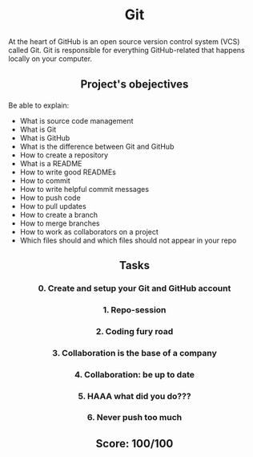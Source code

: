 # <p align=center> Git </p>
At the heart of GitHub is an open source version control system (VCS) called Git. Git is responsible for everything GitHub-related that happens locally on your computer.

## <p align=center>Project's obejectives</p>
Be able to explain:
* What is source code management
* What is Git
* What is GitHub
* What is the difference between Git and GitHub
* How to create a repository
* What is a README
* How to write good READMEs
* How to commit
* How to write helpful commit messages
* How to push code
* How to pull updates
* How to create a branch
* How to merge branches
* How to work as collaborators on a project
* Which files should and which files should not appear in your repo

## <p align=center>Tasks </p>
### <p align=center>0. Create and setup your Git and GitHub account </p>
### <p align=center>1. Repo-session </p>
### <p align=center>2. Coding fury road </p>
### <p align=center>3. Collaboration is the base of a company </p>
### <p align=center>4. Collaboration: be up to date </p>
### <p align=center>5. HAAA what did you do??? </p>
### <p align=center>6. Never push too much </p>
## <p align=center>Score: 100/100 </p>
